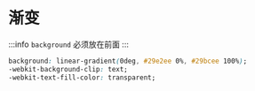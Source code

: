 # 渐变

:::info
`background` 必须放在前面
:::

```css
background: linear-gradient(0deg, #29e2ee 0%, #29bcee 100%);
-webkit-background-clip: text;
-webkit-text-fill-color: transparent;
```
